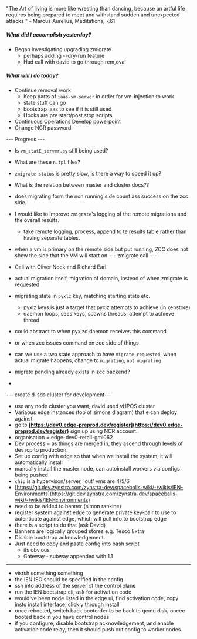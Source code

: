 "The Art of living is more like wresting than dancing, because an artful life requires being prepared to meet and withstand sudden and unexpected attacks " - Marcus Aurelius, Meditations, 7.61

##### What did I accomplish yesterday?
- Began investigating upgrading zmigrate
	- perhaps adding --dry-run feature 
	- Had call with david to go through rem,oval
##### What will I do today?
- Continue removal work
	- Keep parts of `iaas-vm-server` in order for vm-injection to work
	- state stuff can go
	- bootstrap iaas to see if it is still used
	- Hooks are pre start/post stop scripts
- Continuous Operations Develop powerpoint
- Change NCR password



--- Progress --- 

- Is `vm_statE_server.py` still being used?
- What are these `n.tpl` files?
- `zmigrate status` is pretty slow, is there a way to speed it up?
- What is the relation between master and cluster docs??

- does migrating form the non running side count ass success on the zcc side.
- I would like to improve `zmigrate`'s logging of the remote migrations and the overall results.
	- take remote logging, process, append to te results table rather than having separate tables.
- when a vm is primary on the remote side but put running, ZCC does not show the side that the VM will start on
--- zmigrate call ---

- Call with Oliver Nock and Richard Earl
- actual migration itself, migration of domain, instead of when zmigrate is requested
- migrating state in `pyxlz` key, matching starting state etc.
	- pyxlz keys is just a target that pyxlz attempts to achieve (in xenstore)
	- daemon loops, sees keys, spawns threads, attempt to achieve thread
- could abstract to when pyxlzd daemon receives this command
- or when zcc issues command on zcc side of things
- can we use a two state approach to have `migrate requested`, when actual migrate happens, change to `migrating`, `not migrating`
- migrate pending already exists in zcc backend?
- 


--- create d-sds cluster for development---
- use any node cluster you want, david used vHPOS cluster
- Variaous edge instances (top of simons diagram) that e can deploy against
- go to **[https://dev0.edge-preprod.dev/register](https://dev0.edge-preprod.dev/register)** sign up using NCR account.
- organisation = edge-dev0-retail-gmi062
- Dev process = as things are merged in, they ascend through levels of dev icp to production.
- Set up config with edge so that when we install the system, it will automatically install
- manually install the master node, can autoinstall workers via configs being pushed
- `chip` is a hypervison/server, 'out' vms are 4/5/6
- [https://git.dev.zynstra.com/zynstra-dev/spaceballs-wiki/-/wikis/IEN-Environments](https://git.dev.zynstra.com/zynstra-dev/spaceballs-wiki/-/wikis/IEN-Environments)
- need to be added to banner (simon rankine)
- register system against edge to generate private key-pair to use to autenticate against edge, which will pull info to bootstrap edge
- there is a script to do that (ask David)
- Banners are logically grouped stores e.g. Tesco Extra
- Disable bootstrap acknowledgement.
- Just need to copy and paste config into bash script
	- its obvious 
	- Gateway - subway appended with 1.1
--- ---- ---- ---- ---- ---- ---- ---- 
- visrsh something something
- the IEN ISO should be specified in the config
- ssh into address of the server of the control plane
- run the IEN bootstrap cli, ask for activation code
- would've been node listed in the edge ui, find activation code, copy insto install interface, click y through install
- once rebooted, switch back bootorder to be back to qemu disk, oncee booted back in you have control nodes
- if you configure, disable bootstrap acknowledgement, and enable activation code relay, then it should push out config to worker nodes.